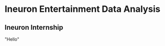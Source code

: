 # Ineuron Entertainment Data Analysis
## Ineuron Internship 

<!DOCTYPE html>
<html lang = "en">
  <body>
    "Hello"
  </body>
</html>

